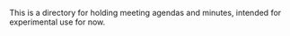 This is a directory for holding meeting agendas and minutes, intended for experimental use for now.
